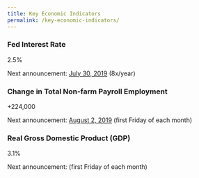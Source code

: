```yaml
---
title: Key Economic Indicators
permalink: /key-economic-indicators/
---
```


### Fed Interest Rate

2.5% <i class="fas fa-arrow-right"></i>

Next announcement: [July 30, 2019](https://www.federalreserve.gov/monetarypolicy/fomccalendars.htm) (8x/year)

### Change in Total Non-farm Payroll Employment

+224,000 <i class="fas fa-arrow-up"></i>

Next announcement: [August 2, 2019](https://www.bls.gov/ces/) (first Friday of each month)

### Real Gross Domestic Product (GDP)

3.1% <i class="fas fa-arrow-up"></i>

Next announcement: [](https://www.bea.gov/data/gdp/gross-domestic-product) (first Friday of each month)

